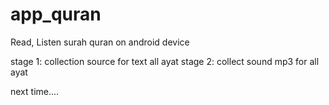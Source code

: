# app_quran
Read, Listen surah quran on android device

stage 1: collection source for text all ayat
stage 2: collect sound mp3 for all ayat

next time....
